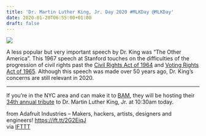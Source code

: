 ```yaml
---
title: 'Dr. Martin Luther King, Jr. Day 2020 #MLKDay @MLKDay'
date: 2020-01-20T06:55:00+01:00
draft: false
---
```


[![](https://cdn-blog.adafruit.com/uploads/2019/12/preview-full-preview-full-adafruit_MLK_hero-copy-1-600x202.jpg)](https://blog.adafruit.com/?s=mlkday)

A less popular but very important speech by Dr. King was “The Other America”. This 1967 speech at Stanford touches on the difficulties of the progression of civil rights past the [Civil Rights Act of 1964](https://en.wikipedia.org/wiki/Civil_Rights_Act_of_1964) and [Voting Rights Act of 1965](https://en.wikipedia.org/wiki/Voting_Rights_Act_of_1965). Although this speech was made over 50 years ago, Dr. King’s concerns are still relevant in 2020.

* * *

If you’re in the NYC area and can make it to [BAM](https://www.bam.org/events/production_stage/2020/the-34th-annual-brooklyn-tribute-to-dr-martin-luther-king,-jr.aspx), they will be hosting their [34th annual tribute](https://www.bam.org/events/production_stage/2020/the-34th-annual-brooklyn-tribute-to-dr-martin-luther-king,-jr.aspx) to Dr. Martin Luther King, Jr. at 10:30am today.

  
  
from Adafruit Industries – Makers, hackers, artists, designers and engineers! https://ift.tt/2G2EiqJ  
via [IFTTT](https://ifttt.com/?ref=da&site=blogger)